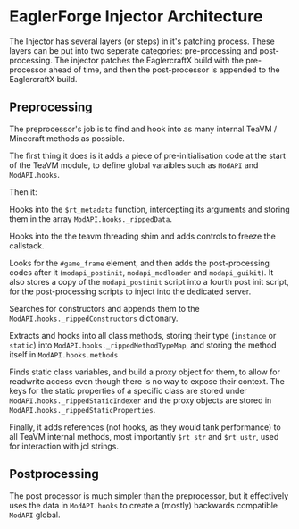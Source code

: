 # EaglerForge Injector Architecture
The Injector has several layers (or steps) in it's patching process. These layers can be put into two seperate categories: pre-processing and post-processing. The injector patches the EaglercraftX build with the pre-processor ahead of time, and then the post-processor is appended to the EaglercraftX build.

## Preprocessing
The preprocessor's job is to find and hook into as many internal TeaVM / Minecraft methods as possible.

The first thing it does is it adds a piece of pre-initialisation code at the start of the TeaVM module, to define global varaibles such as `ModAPI` and `ModAPI.hooks`.

Then it:

Hooks into the `$rt_metadata` function, intercepting its arguments and storing them in the array `ModAPI.hooks._rippedData`.

Hooks into the the teavm threading shim and adds controls to freeze the callstack.

Looks for the `#game_frame` element, and then adds the post-processing codes after it (`modapi_postinit`, `modapi_modloader` and `modapi_guikit`). It also stores a copy of the `modapi_postinit` script into a fourth post init script, for the post-processing scripts to inject into the dedicated server.

Searches for constructors and appends them to the `ModAPI.hooks._rippedConstructors` dictionary.

Extracts and hooks into all class methods, storing their type (`instance` or `static`) into `ModAPI.hooks._rippedMethodTypeMap`, and storing the method itself in `ModAPI.hooks.methods`

Finds static class variables, and build a proxy object for them, to allow for readwrite access even though there is no way to expose their context. The keys for the static properties of a specific class are stored under `ModAPI.hooks._rippedStaticIndexer` and the proxy objects are stored in `ModAPI.hooks._rippedStaticProperties`.

Finally, it adds references (not hooks, as they would tank performance) to all TeaVM internal methods, most importantly `$rt_str` and `$rt_ustr`, used for interaction with jcl strings.

## Postprocessing
The post processor is much simpler than the preprocessor, but it effectively uses the data in `ModAPI.hooks` to create a (mostly) backwards compatible `ModAPI` global.